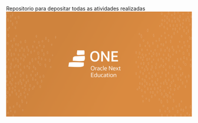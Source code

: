 Repositorio para depositar todas as atividades realizadas
![image](https://github.com/leckliss/AtividadesOracleOne/blob/main/utils/fundolaranja.png)
